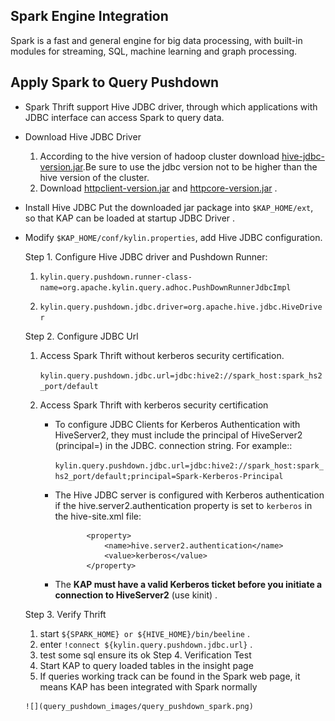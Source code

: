 ## Spark Engine Integration

Spark is a fast and general engine for big data processing, with built-in modules for streaming, SQL, machine learning and graph processing.

## Apply Spark to Query Pushdown
* Spark Thrift support Hive JDBC driver, through which applications with JDBC interface can access Spark to query data.

* Download Hive JDBC Driver
  1. According to the hive version of hadoop cluster download [hive-jdbc-version.jar](hive-jdbc.jarhttps://mvnrepository.com/artifact/org.apache.hive/hive-jdbc).Be sure to use the jdbc version not to be higher than the hive version of the cluster.
  2. Download [httpclient-version.jar](https://mvnrepository.com/artifact/org.apache.httpcomponents/httpclient) and [httpcore-version.jar](https://mvnrepository.com/artifact/org.apache.httpcomponents/httpcore) .

* Install Hive JDBC
  Put the downloaded jar package into `$KAP_HOME/ext`, so that KAP can be loaded at startup JDBC Driver .


* Modify `$KAP_HOME/conf/kylin.properties`, add Hive JDBC configuration.


  Step 1. Configure Hive JDBC driver and Pushdown Runner:

     1. ```kylin.query.pushdown.runner-class-name=org.apache.kylin.query.adhoc.PushDownRunnerJdbcImpl```

     2. ```kylin.query.pushdown.jdbc.driver=org.apache.hive.jdbc.HiveDriver```


  Step 2. Configure JDBC Url

     1. Access Spark Thrift without kerberos security certification.

          ```kylin.query.pushdown.jdbc.url=jdbc:hive2://spark_host:spark_hs2_port/default```

     2. Access Spark Thrift with kerberos security certification
        + To configure JDBC Clients for Kerberos Authentication with HiveServer2, they must include the principal of HiveServer2 (principal=<HiveServer2-Kerberos-Principal>) in the JDBC. connection string. For example::

           ```kylin.query.pushdown.jdbc.url=jdbc:hive2://spark_host:spark_hs2_port/default;principal=Spark-Kerberos-Principal```


         + The Hive JDBC server is configured with Kerberos authentication if the hive.server2.authentication property is set to `kerberos` in the hive-site.xml file:

            ```
                   <property>
                       <name>hive.server2.authentication</name>
                       <value>kerberos</value>
                   </property>
             ```
        + The **KAP must have a valid Kerberos ticket before you initiate a connection to HiveServer2** (use kinit) .

  Step 3. Verify Thrift
     1. start `${SPARK_HOME} or ${HIVE_HOME}/bin/beeline` .
     2. enter ```!connect ${kylin.query.pushdown.jdbc.url}``` .
     3. test some sql ensure its ok
  Step 4. Verification Test
     1. Start KAP to query loaded tables in the insight page
     2. If queries working track can be found in the Spark web page, it means KAP has been integrated with Spark normally

      ![](query_pushdown_images/query_pushdown_spark.png)





